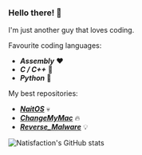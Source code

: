 ### Hello there! 👋

I'm just another guy that loves coding.

Favourite coding languages:

-  ***Assembly*** ❤️
-  ***C / C++*** 🤝
-  ***Python*** 🐍

My best repositories:
-  ***[NaitOS](https://github.com/Natisfaction/NaitOS)*** 💀
-  ***[ChangeMyMac]([https://github.com/LeoArs06/](https://github.com/LeoArs06/ChangeMyMAC))*** 🔥
-  ***[Reverse_Malware](https://github.com/Natisfaction/Reverse_Malware)*** 💡

![Natisfaction's GitHub stats](https://github-readme-stats.vercel.app/api?username=Natisfaction&show_icons=true&theme=tokyonight)
